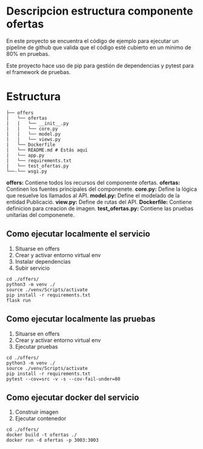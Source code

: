 # Descripcion estructura componente ofertas

En este proyecto se encuentra el código de ejemplo para ejecutar un pipeline de github que valida que el código esté cubierto en un mínimo de 80% en pruebas.

Este proyecto hace uso de pip para gestión de dependencias y pytest para el framework de pruebas.

# Estructura
````
├── offers
|   └── ofertas
|   |   └── __init__.py
|   |   └── core.py
|   |   └── model.py
|   |   └── views.py
|   └── Dockerfile
|   └── README.md # Estás aquí
|   └── app.py
|   └── requirements.txt
|   └── test_ofertas.py
└──-└── wsgi.py
````

**offers:** Contiene todos los recursos del componente ofertas.
**ofertas:** Continen los fuentes principales del componenete.
**core.py:** Define la lógica que resuelve los llamados al API.
**model.py:** Define el modelado de la entidad Publicació.
**view.py:** Define de rutas del API.
**Dockerfile:** Contiene definicion para creacion de imagen.
**test_ofertas.py:** Contiene las pruebas unitarias del componenete.

## Como ejecutar localmente el servicio


1. Situarse en offers
2. Crear y activar entorno virtual env
3. Instalar dependencias
3. Subir servicio
```
cd ./offers/
python3 -m venv ./
source ./venv/Scripts/activate
pip install -r requirements.txt
flask run 
```

## Como ejecutar localmente las pruebas

1. Situarse en offers
2. Crear y activar entorno virtual env
3. Ejecutar pruebas
```
cd ./offers/
python3 -m venv ./
source ./venv/Scripts/activate
pip install -r requirements.txt
pytest --cov=src -v -s --cov-fail-under=80
```

## Como ejecutar docker del servicio

1. Construir imagen
2. Ejecutar contenedor

```
cd ./offers/
docker build -t ofertas ./
docker run -d ofertas -p 3003:3003
```